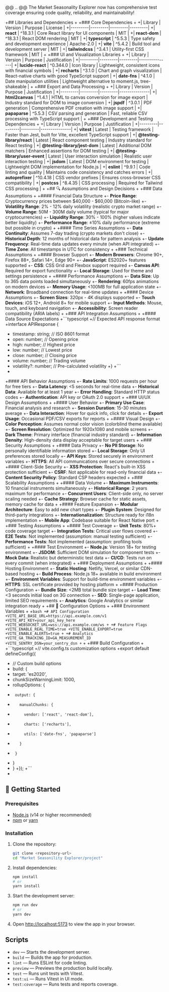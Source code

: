 
@@ .. @@
 The Market Seasonality Explorer now has comprehensive test coverage ensuring code quality, reliability, and maintainability! 
 
+## Libraries and Dependencies
+
+### Core Dependencies
+
+| Library | Version | Purpose | License |
+|---------|---------|---------|---------|
+| **react** | ^18.3.1 | Core React library for UI components | MIT |
+| **react-dom** | ^18.3.1 | React DOM rendering | MIT |
+| **typescript** | ^5.5.3 | Type safety and development experience | Apache-2.0 |
+| **vite** | ^5.4.2 | Build tool and development server | MIT |
+| **tailwindcss** | ^3.4.1 | Utility-first CSS framework | MIT |
+
+### UI and Visualization Libraries
+
+| Library | Version | Purpose | Justification |
+|---------|---------|---------|---------------|
+| **lucide-react** | ^0.344.0 | Icon library | Lightweight, consistent icons with financial symbols |
+| **recharts** | ^3.1.0 | Chart and graph visualization | React-native charts with good TypeScript support |
+| **date-fns** | ^4.1.0 | Date manipulation utilities | Lightweight alternative to moment.js, tree-shakeable |
+
+### Export and Data Processing
+
+| Library | Version | Purpose | Justification |
+|---------|---------|---------|---------------|
+| **html2canvas** | ^1.4.1 | HTML to canvas conversion for image export | Industry standard for DOM to image conversion |
+| **jspdf** | ^3.0.1 | PDF generation | Comprehensive PDF creation with image support |
+| **papaparse** | ^5.5.3 | CSV parsing and generation | Fast, reliable CSV processing with TypeScript support |
+
+### Development and Testing Dependencies
+
+| Library | Version | Purpose | Justification |
+|---------|---------|---------|---------------|
+| **vitest** | Latest | Testing framework | Faster than Jest, built for Vite, excellent TypeScript support |
+| **@testing-library/react** | Latest | React component testing | Industry standard for React testing |
+| **@testing-library/jest-dom** | Latest | Additional DOM matchers | Enhanced assertions for DOM testing |
+| **@testing-library/user-event** | Latest | User interaction simulation | Realistic user interaction testing |
+| **jsdom** | Latest | DOM environment for testing | Lightweight DOM implementation for Node.js |
+| **eslint** | ^9.9.1 | Code linting and quality | Maintains code consistency and catches errors |
+| **autoprefixer** | ^10.4.18 | CSS vendor prefixes | Ensures cross-browser CSS compatibility |
+| **postcss** | ^8.4.35 | CSS processing | Required for Tailwind CSS processing |
+
+## 🔍 Assumptions and Design Decisions
+
+### Data Assumptions
+
+#### Financial Data Structure
+- **Price Range**: Cryptocurrency prices between $40,000 - $60,000 (Bitcoin-like)
+- **Volatility Range**: 2% - 12% daily volatility (realistic crypto market range)
+- **Volume Range**: 50M - 300M daily volume (typical for major cryptocurrencies)
+- **Liquidity Range**: 30% - 100% (higher values indicate better liquidity)
+- **Performance Range**: ±10% daily performance (extreme but possible in crypto)
+
+#### Time Series Assumptions
+- **Data Continuity**: Assumes 7-day trading (crypto markets don't close)
+- **Historical Depth**: 12 months of historical data for pattern analysis
+- **Update Frequency**: Real-time data updates every minute (when API integrated)
+- **Time Zone**: All timestamps in UTC for consistency
+
+### Technical Assumptions
+
+#### Browser Support
+- **Modern Browsers**: Chrome 90+, Firefox 88+, Safari 14+, Edge 90+
+- **JavaScript**: ES2020+ features supported
+- **CSS**: CSS Grid and Flexbox support required
+- **Canvas API**: Required for export functionality
+- **Local Storage**: Used for theme and settings persistence
+
+#### Performance Assumptions
+- **Data Size**: Up to 365 data points loaded simultaneously
+- **Rendering**: 60fps animations on modern devices
+- **Memory Usage**: <100MB for full application state
+- **Network**: Broadband connection for real-time updates
+
+#### Device Assumptions
+- **Screen Sizes**: 320px - 4K displays supported
+- **Touch Devices**: iOS 12+, Android 8+ for mobile support
+- **Input Methods**: Mouse, touch, and keyboard navigation
+- **Accessibility**: Screen reader compatibility (ARIA labels)
+
+### API Integration Assumptions
+
+#### Data Source Expectations
+```typescript
+// Expected API response format
+interface APIResponse {
+  timestamp: string;          // ISO 8601 format
+  open: number;              // Opening price
+  high: number;              // Highest price
+  low: number;               // Lowest price
+  close: number;             // Closing price
+  volume: number;            // Trading volume
+  volatility?: number;       // Pre-calculated volatility
+}
+```
+
+#### API Behavior Assumptions
+- **Rate Limits**: 1000 requests per hour for free tiers
+- **Data Latency**: <5 seconds for real-time data
+- **Historical Data**: Available for at least 1 year
+- **Error Handling**: Standard HTTP status codes
+- **Authentication**: API key or OAuth 2.0 support
+
+### UI/UX Design Assumptions
+
+#### User Behavior
+- **Primary Use Case**: Financial analysis and research
+- **Session Duration**: 15-30 minutes average
+- **Data Interaction**: Hover for quick info, click for details
+- **Export Usage**: Occasional PDF/CSV exports for reports
+
+#### Visual Design
+- **Color Perception**: Assumes normal color vision (colorblind theme available)
+- **Screen Resolution**: Optimized for 1920x1080 and mobile screens
+- **Dark Theme**: Primary interface (financial industry standard)
+- **Information Density**: High-density data display acceptable for target users
+
+### Security Assumptions
+
+#### Data Privacy
+- **No PII Storage**: No personally identifiable information stored
+- **Local Storage**: Only UI preferences stored locally
+- **API Keys**: Stored securely in environment variables
+- **HTTPS**: All API communications over secure connections
+
+#### Client-Side Security
+- **XSS Protection**: React's built-in XSS protection sufficient
+- **CSRF**: Not applicable for read-only financial data
+- **Content Security Policy**: Standard CSP headers expected
+
+### Scalability Assumptions
+
+#### Data Volume
+- **Maximum Instruments**: 10 financial instruments simultaneously
+- **Historical Range**: 2 years maximum for performance
+- **Concurrent Users**: Client-side only, no server scaling needed
+- **Cache Strategy**: Browser cache for static assets, memory cache for data
+
+#### Feature Expansion
+- **Modular Architecture**: Easy to add new chart types
+- **Plugin System**: Designed for third-party integrations
+- **Internationalization**: Structure ready for i18n implementation
+- **Mobile App**: Codebase suitable for React Native port
+
+### Testing Assumptions
+
+#### Test Coverage
+- **Unit Tests**: 80%+ code coverage target
+- **Integration Tests**: Critical user flows covered
+- **E2E Tests**: Not implemented (assumption: manual testing sufficient)
+- **Performance Tests**: Not implemented (assumption: profiling tools sufficient)
+
+#### Test Environment
+- **Node.js**: Version 18+ for testing environment
+- **JSDOM**: Sufficient DOM simulation for component tests
+- **Mock Data**: Realistic but deterministic test data
+- **CI/CD**: Tests run on every commit (when integrated)
+
+### Deployment Assumptions
+
+#### Hosting Environment
+- **Static Hosting**: Netlify, Vercel, or similar CDN-based hosting
+- **Build Process**: Node.js 18+ available in build environment
+- **Environment Variables**: Support for build-time environment variables
+- **HTTPS**: SSL certificate provided by hosting platform
+
+#### Production Configuration
+- **Bundle Size**: <2MB total bundle size target
+- **Load Time**: <3 seconds initial load on 3G connection
+- **SEO**: Single-page application, limited SEO requirements
+- **Analytics**: Google Analytics or similar integration ready
+
+## 🔧 Configuration Options
+
+### Environment Variables
+
+```bash
+# API Configuration
+VITE_API_BASE_URL=https://api.example.com/v1
+VITE_API_KEY=your_api_key_here
+VITE_WEBSOCKET_URL=wss://api.example.com/ws
+
+# Feature Flags
+VITE_ENABLE_REAL_TIME=true
+VITE_ENABLE_EXPORT=true
+VITE_ENABLE_ALERTS=true
+
+# Analytics
+VITE_GA_TRACKING_ID=GA_MEASUREMENT_ID
+VITE_SENTRY_DSN=your_sentry_dsn
+```
+
+### Build Configuration
+
+```typescript
+// vite.config.ts customization options
+export default defineConfig({
+  // Custom build options
+  build: {
+    target: 'es2020',
+    chunkSizeWarningLimit: 1000,
+    rollupOptions: {
+      output: {
+        manualChunks: {
+          vendor: ['react', 'react-dom'],
+          charts: ['recharts'],
+          utils: ['date-fns', 'papaparse']
+        }
+      }
+    }
+  }
+});
+```
+
 ## 🚀 Getting Started
 
 ### Prerequisites

 - [Node.js](https://nodejs.org/) (v14 or higher recommended)
- [npm](https://www.npmjs.com/) or [yarn](https://yarnpkg.com/)

### Installation

1. Clone the repository:
    ```sh
    git clone <repository-url>
    cd "Market Seasonility Explorer/project"
    ```

2. Install dependencies:
    ```sh
    npm install
    # or
    yarn install
    ```

3. Start the development server:
    ```sh
    npm run dev
    # or
    yarn dev
    ```

4. Open [http://localhost:5173](http://localhost:5173) to view the app in your browser.

## Scripts

- `dev` — Starts the development server.
- `build` — Builds the app for production.
- `lint` — Runs ESLint for code linting.
- `preview` — Previews the production build locally.
- `test` — Runs unit tests with Vitest.
- `test:ui` — Runs Vitest in UI mode.
- `test:coverage` — Runs tests and reports coverage.